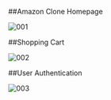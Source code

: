 ##Amazon Clone Homepage

![001](https://user-images.githubusercontent.com/77459327/106681968-b696fb00-65eb-11eb-9b1d-47fea572afaa.png)

##Shopping Cart 

![002](https://user-images.githubusercontent.com/77459327/106682135-0ecdfd00-65ec-11eb-9d9f-9e4b25d4628d.png)

##User Authentication 

![003](https://user-images.githubusercontent.com/77459327/106682196-2e652580-65ec-11eb-9ec3-8b23db7c9fd5.png)

